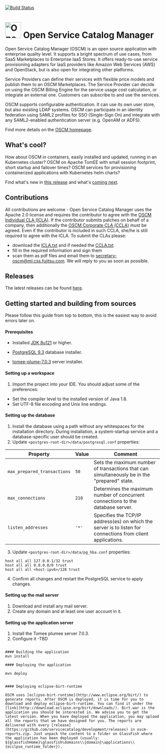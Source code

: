 [![Build Status](https://travis-ci.org/servicecatalog/development.svg?branch=master)](https://travis-ci.org/servicecatalog/development)

<p align="center"><h1><img height="52" src="https://avatars0.githubusercontent.com/u/14330878" alt="Open Service Catalog Manager"/>&nbsp;Open Service Catalog Manager</h1></p> 

Open Service Catalog Manager (OSCM) is an open source application with enterprise quality level. It supports a bright spectrum of use cases, from SaaS Marketplaces to Enterprise IaaS Stores. It offers ready-to-use service provisioning adapters for IaaS providers like Amazon Web Services (AWS) and OpenStack, but is also open for integrating other platforms.

Service Providers can define their services with flexible price models and publish them to an OSCM Marketplaces. The Service Provider can decide on using the OSCM Billing Engine for the service usage cost calculation, or integrate an external one. Customers can subscribe to and use the services.

OSCM supports configurable authentication. It can use its own user store, but also existing LDAP systems. OSCM can participate in an identity federation using SAML2 profiles for SSO (Single-Sign On) and integrate with any SAML2-enabled authentication server (e.g. OpenAM or ADFS).

Find more details on the [OSCM homepage](http://openservicecatalogmanager.org/).

## What's cool?
How about OSCM in containers, easily installed and updated, running in an Kubernetes cluster? OSCM on Apache TomEE with small session footprint, short startup and failover times? OSCM services for provisioning containerized applications with Kubernetes helm charts? 

Find what's new in [this release](https://github.com/servicecatalog/development/releases) and what's [coming next](https://openservicecatalogmanager.org/ui/forums/board/17/coming-next).

## Contributions
All contributions are welcome - Open Service Catalog Manager uses the Apache 2.0 license and requires the contributor to agree with the [OSCM Individual CLA (ICLA)](https://github.com/servicecatalog/development/blob/master/ICLA.txt). If the contributor submits patches on behalf of a company, then additionally the [OSCM Corporate CLA (CCLA)](https://github.com/servicecatalog/development/blob/master/CCLA.txt) must be agreed. Even if the contributor is included in such CCLA, she/he is still required to agree with the ICLA. To submit the CLAs please:
* download the [ICLA.txt](https://github.com/servicecatalog/development/blob/master/ICLA.txt) and if needed the [CCLA.txt](https://github.com/servicecatalog/development/blob/master/CCLA.txt)
* fill in the required information and sign them
* scan them as pdf files and email them to secretary-oscm@ml.css.fujitsu.com. We will reply to you as soon as possible.

## Releases
The latest releases can be found [here](https://github.com/servicecatalog/development/releases).

## Getting started and building from sources
Please follow this guide from top to bottom, this is the easiest way to avoid errors later on.

#### Prerequisites
* Installed [JDK 8u121](http://www.oracle.com/technetwork/java/javase/downloads/java-archive-javase8-2177648.html#jdk-8u121-oth-JPR)
or higher.

* [PostgreSQL 9.3](http://www.enterprisedb.com/products-services-training/pgdownload) database installer.
* [tomee-plume-7.0.3](http://bfy.tw/EfXw) server installer.

#### Setting up a workspace
1. Import the project into your IDE. You should adjust some of the preferences:
  * Set the compiler level to the installed version of Java 1.8.
  * Set UTF-8 file encoding and Unix line endings.

#### Setting up the database
1. Install the database using a path without any whitespaces for the installation directory. During installation, a system-startup service and a database-specific user should be created.
2. Update `<postgres-root-dir>/data/postgresql.conf` properties:

| Property  | Value |  Comment  |
| ------------- | ------------- | ------------- |
| `max_prepared_transactions`  | `50`  |  Sets the maximum number of transactions that can simultaneously be in the "prepared" state.  |
| `max_connections`  | `210`  |  Determines the maximum number of concurrent connections to the database server.  |
| `listen_addresses`  |  `'*'`  |  Specifies the TCP/IP address(es) on which the server is to listen for connections from client applications.  |

3. Update `<postgres-root-dir>/data/pg_hba.conf` properties:

```
host all all 127.0.0.1/32 trust
host all all 0.0.0.0/0 trust
host all all <host-ipv6>/128 trust
```

4. Confirm all changes and restart the PostgreSQL service to apply changes.

#### Setting up the mail server
1. Download and install any mail server.
2. Create any domain and at least one user account in it.

#### Setting up the application server
1. Install the Tomee plumee server 7.0.3.
2. Configure it -TBD

```

#### Building the application
mvn install

#### Deploying the application

mvn deploy


#### Deploying eclipse-birt-runtime

OSCM uses [eclipse-birt-runtime](http://www.eclipse.org/birt/) to generate reports. After OSCM is deployed, it is time for you to download and deploy eclipse-birt-runtime. You can find it under the [link](http://download.eclipse.org/birt/downloads/). Birt.war is the application you should be interested in. We advise you to get the latest version. When you have deployed the application, you may upload all the reports that we have designed for you. The reports are delivered with every [release](https://github.com/servicecatalog/development/releases) in oscm-reports.zip. Just unpack the content to a folder on GlassFish where the application has been deployed (usually: ${glassfishHome}\glassfish\domains\\{domain}\applications\\{ecilpse_runtime_folder}).

